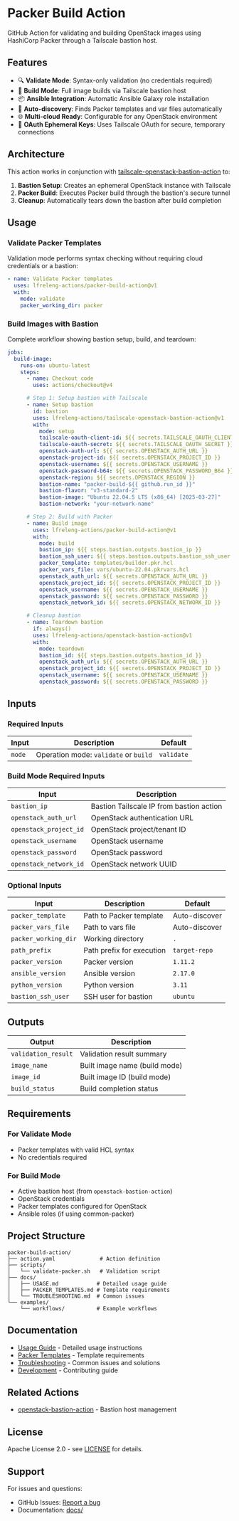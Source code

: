 # Packer Build Action

GitHub Action for validating and building OpenStack images using HashiCorp Packer through a Tailscale bastion host.

## Features

- 🔍 **Validate Mode**: Syntax-only validation (no credentials required)
- 🔨 **Build Mode**: Full image builds via Tailscale bastion host
- 📦 **Ansible Integration**: Automatic Ansible Galaxy role installation
- 🔄 **Auto-discovery**: Finds Packer templates and var files automatically
- 🌐 **Multi-cloud Ready**: Configurable for any OpenStack environment
- 🔐 **OAuth Ephemeral Keys**: Uses Tailscale OAuth for secure, temporary connections

## Architecture

This action works in conjunction with [tailscale-openstack-bastion-action](https://github.com/askb/tailscale-openstack-bastion-action) to:

1. **Bastion Setup**: Creates an ephemeral OpenStack instance with Tailscale
2. **Packer Build**: Executes Packer build through the bastion's secure tunnel
3. **Cleanup**: Automatically tears down the bastion after build completion

## Usage

### Validate Packer Templates

Validation mode performs syntax checking without requiring cloud credentials or a bastion:

```yaml
- name: Validate Packer templates
  uses: lfreleng-actions/packer-build-action@v1
  with:
    mode: validate
    packer_working_dir: packer
```

### Build Images with Bastion

Complete workflow showing bastion setup, build, and teardown:

```yaml
jobs:
  build-image:
    runs-on: ubuntu-latest
    steps:
      - name: Checkout code
        uses: actions/checkout@v4

      # Step 1: Setup bastion with Tailscale
      - name: Setup bastion
        id: bastion
        uses: lfreleng-actions/tailscale-openstack-bastion-action@v1
        with:
          mode: setup
          tailscale-oauth-client-id: ${{ secrets.TAILSCALE_OAUTH_CLIENT_ID }}
          tailscale-oauth-secret: ${{ secrets.TAILSCALE_OAUTH_SECRET }}
          openstack-auth-url: ${{ secrets.OPENSTACK_AUTH_URL }}
          openstack-project-id: ${{ secrets.OPENSTACK_PROJECT_ID }}
          openstack-username: ${{ secrets.OPENSTACK_USERNAME }}
          openstack-password-b64: ${{ secrets.OPENSTACK_PASSWORD_B64 }}
          openstack-region: ${{ secrets.OPENSTACK_REGION }}
          bastion-name: "packer-build-${{ github.run_id }}"
          bastion-flavor: "v3-standard-2"
          bastion-image: "Ubuntu 22.04.5 LTS (x86_64) [2025-03-27]"
          bastion-network: "your-network-name"

      # Step 2: Build with Packer
      - name: Build image
        uses: lfreleng-actions/packer-build-action@v1
        with:
          mode: build
          bastion_ip: ${{ steps.bastion.outputs.bastion_ip }}
          bastion_ssh_user: ${{ steps.bastion.outputs.bastion_ssh_user }}
          packer_template: templates/builder.pkr.hcl
          packer_vars_file: vars/ubuntu-22.04.pkrvars.hcl
          openstack_auth_url: ${{ secrets.OPENSTACK_AUTH_URL }}
          openstack_project_id: ${{ secrets.OPENSTACK_PROJECT_ID }}
          openstack_username: ${{ secrets.OPENSTACK_USERNAME }}
          openstack_password: ${{ secrets.OPENSTACK_PASSWORD }}
          openstack_network_id: ${{ secrets.OPENSTACK_NETWORK_ID }}

      # Cleanup bastion
      - name: Teardown bastion
        if: always()
        uses: lfreleng-actions/openstack-bastion-action@v1
        with:
          mode: teardown
          bastion_id: ${{ steps.bastion.outputs.bastion_id }}
          openstack_auth_url: ${{ secrets.OPENSTACK_AUTH_URL }}
          openstack_project_id: ${{ secrets.OPENSTACK_PROJECT_ID }}
          openstack_username: ${{ secrets.OPENSTACK_USERNAME }}
          openstack_password: ${{ secrets.OPENSTACK_PASSWORD }}
```

## Inputs

### Required Inputs

| Input  | Description                           | Default    |
| ------ | ------------------------------------- | ---------- |
| `mode` | Operation mode: `validate` or `build` | `validate` |

### Build Mode Required Inputs

| Input                  | Description                              |
| ---------------------- | ---------------------------------------- |
| `bastion_ip`           | Bastion Tailscale IP from bastion action |
| `openstack_auth_url`   | OpenStack authentication URL             |
| `openstack_project_id` | OpenStack project/tenant ID              |
| `openstack_username`   | OpenStack username                       |
| `openstack_password`   | OpenStack password                       |
| `openstack_network_id` | OpenStack network UUID                   |

### Optional Inputs

| Input                | Description               | Default       |
| -------------------- | ------------------------- | ------------- |
| `packer_template`    | Path to Packer template   | Auto-discover |
| `packer_vars_file`   | Path to vars file         | Auto-discover |
| `packer_working_dir` | Working directory         | `.`           |
| `path_prefix`        | Path prefix for execution | `target-repo` |
| `packer_version`     | Packer version            | `1.11.2`      |
| `ansible_version`    | Ansible version           | `2.17.0`      |
| `python_version`     | Python version            | `3.11`        |
| `bastion_ssh_user`   | SSH user for bastion      | `ubuntu`      |

## Outputs

| Output              | Description                   |
| ------------------- | ----------------------------- |
| `validation_result` | Validation result summary     |
| `image_name`        | Built image name (build mode) |
| `image_id`          | Built image ID (build mode)   |
| `build_status`      | Build completion status       |

## Requirements

### For Validate Mode

- Packer templates with valid HCL syntax
- No credentials required

### For Build Mode

- Active bastion host (from `openstack-bastion-action`)
- OpenStack credentials
- Packer templates configured for OpenStack
- Ansible roles (if using common-packer)

## Project Structure

```
packer-build-action/
├── action.yaml              # Action definition
├── scripts/
│   └── validate-packer.sh   # Validation script
├── docs/
│   ├── USAGE.md            # Detailed usage guide
│   ├── PACKER_TEMPLATES.md # Template requirements
│   └── TROUBLESHOOTING.md  # Common issues
└── examples/
    └── workflows/          # Example workflows
```

## Documentation

- [Usage Guide](docs/USAGE.md) - Detailed usage instructions
- [Packer Templates](docs/PACKER_TEMPLATES.md) - Template requirements
- [Troubleshooting](docs/TROUBLESHOOTING.md) - Common issues and solutions
- [Development](docs/DEVELOPMENT.md) - Contributing guide

## Related Actions

- [openstack-bastion-action](https://github.com/lfreleng-actions/openstack-bastion-action) - Bastion host management

## License

Apache License 2.0 - see [LICENSE](LICENSE) for details.

## Support

For issues and questions:

- GitHub Issues: [Report a bug](https://github.com/lfreleng-actions/packer-build-action/issues)
- Documentation: [docs/](docs/)
